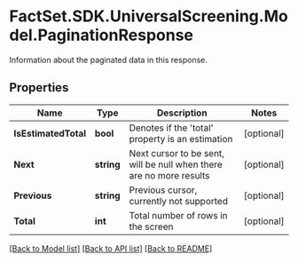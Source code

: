 # FactSet.SDK.UniversalScreening.Model.PaginationResponse
Information about the paginated data in this response.

## Properties

Name | Type | Description | Notes
------------ | ------------- | ------------- | -------------
**IsEstimatedTotal** | **bool** | Denotes if the &#39;total&#39; property is an estimation | [optional] 
**Next** | **string** | Next cursor to be sent, will be null when there are no more results | [optional] 
**Previous** | **string** | Previous cursor, currently not supported | [optional] 
**Total** | **int** | Total number of rows in the screen | [optional] 

[[Back to Model list]](../README.md#documentation-for-models) [[Back to API list]](../README.md#documentation-for-api-endpoints) [[Back to README]](../README.md)


